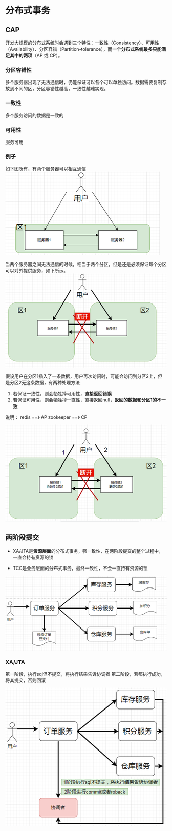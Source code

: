 # 分布式事务

## CAP
开发大规模的分布式系统时会遇到三个特性：一致性（Consistency）、可用性（Availability）、分区容错（Partition-tolerance），而**一个分布式系统最多只能满足其中的两项**（AP 或 CP）。

### 分区容错性
多个服务器出现了无法通信时，仍能保证可以各个可以单独访问。数据需要复制存放到不同的区，分区容错性越高，一致性越难实现。

### 一致性
多个服务访问的数据是一致的

### 可用性
服务可用

### 例子
如下图所有，有两个服务器可以相互通信
![title](https://raw.githubusercontent.com/pallcard/noteImg/master/noteImg/2020/04/07/1586246610609-1586246610614.png)

当两个服务器之间无法通信的时候，相当于两个分区，但是还是必须保证每个分区可以对外提供服务，如下所示。
![title](https://raw.githubusercontent.com/pallcard/noteImg/master/noteImg/2020/04/07/1586247056565-1586247056567.png)

假设用户在分区1插入了一条数据，用户再次访问时，可能会访问到分区2上，但是分区2无这条数据，有两种处理方法
1. 若保证一致性，则会牺牲掉可用性，**直接返回错误**
2. 若保证可用性，则会牺牲掉一直性，直接返回null，**返回的数据和分区1的不一致**

说明：  redis ==》 AP
       zookeeper  ==》 CP


![title](https://raw.githubusercontent.com/pallcard/noteImg/master/noteImg/2020/04/07/1586247638215-1586247638219.png)


## 两阶段提交

* XA/JTA是**资源层面**的分布式事务，强一致性，在两阶段提交的整个过程中，一直会持有资源的锁

* TCC是业务层面的分布式事务，最终一致性，不会一直持有资源的锁

![title](https://raw.githubusercontent.com/pallcard/noteImg/master/noteImg/2020/04/07/1586248936372-1586248936377.png)

### XA/JTA

第一阶段，执行sql但不提交，将执行结果告诉协调者
第二阶段，若都执行成功，将其提交，否则回滚

![title](https://raw.githubusercontent.com/pallcard/noteImg/master/noteImg/2020/04/07/1586249477915-1586249477917.png)




